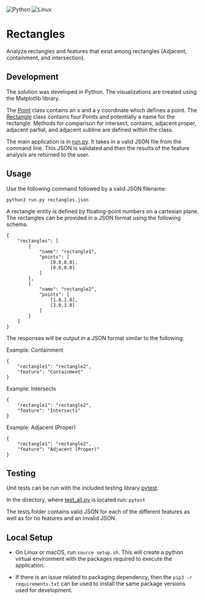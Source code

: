 <p float="left">
   <img alt="Python" src="https://img.shields.io/badge/python-%2314354C.svg?&style=for-the-badge&logo=pythonlogoColor=white"/>
   <img alt="Linux" src="https://img.shields.io/badge/Linux-FCC624?style=for-the-badge&logo=linux&logoColor=black">
</p>

# Rectangles
Analyze rectangles and features that exist among rectangles (Adjacent, containment, and intersection).

## Development

The solution was developed in Python. The visualizations are created using the Matplotlib library. 

The [Point](https://github.com/aryan-goyal/Rectangles/blob/main/point.py) class contains an x and a y coordinate which defines a point. The [Rectangle](https://github.com/aryan-goyal/Rectangles/blob/main/rectangle.py) class contains four Points and potentially a name for the rectangle. Methods for comparison for intersect, contains, adjacent proper, adjacent partial, and adjacent subline are defined within the class.

The main application is in [run.py](https://github.com/aryan-goyal/Rectangles/blob/main/run.py). It takes in a valid JSON file from the command line. This JSON is validated and then the results of the feature analysis are returned to the user.

## Usage

Use the following command followed by a valid JSON filename: 

`python3 run.py rectangles.json`

A rectangle entity is defined by floating-point numbers on a cartesian plane. The rectangles can be provided in a JSON format using the following schema. 

```
{
    "rectangles": [
        {
            "name": "rectangle1",
            "points": [
                [0.0,0.0],
                [0.0,0.0]
            ]
        },
        {
            "name": "rectangle2",
            "points": [
                [1.0,1.0],
                [3.0,3.0]
            ]   
        }
    ] 
}
```

The responses will be output in a JSON format similar to the following:

Example: Containment
```
{
    "rectangle1": "rectangle2",
    "feature": "Containment"
}
```

Example: Intersects
```
{
    "rectangle1": "rectangle2", 
    "feature": "Intersects"
}
```

Example: Adjacent (Proper)
```
{
    "rectangle1": "rectangle2", 
    "feature": "Adjacent (Proper)"
}
```

## Testing

Unit tests can be run with the included testing library [pytest](https://docs.pytest.org/en/6.2.x/).

In the directory, where [test_all.py](https://github.com/aryan-goyal/Rectangles/blob/main/test_all.py) is located run: `pytest`

The tests folder contains valid JSON for each of the different features as well as for no features and an invalid JSON. 

## Local Setup

- On Linux or macOS, run `source setup.sh`. This will create a python virtual environment with the packages required to execute the application.

- If there is an issue related to packaging dependency, then the `pip3 -r requirements.txt` can be used to install the same package versions used for development.